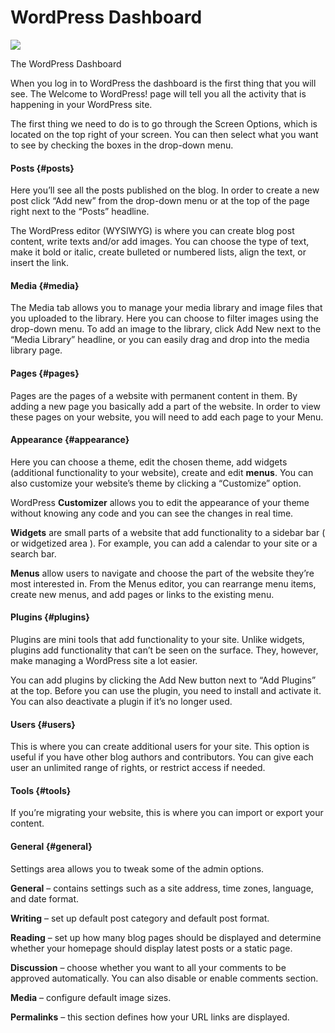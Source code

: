 # WordPress Dashboard

![](https://blobscdn.gitbook.com/v0/b/gitbook-28427.appspot.com/o/assets%2F-LBLSiG7o4QVyI-kbmKw%2F-LBPZwrpda3vg9sgEP9R%2F-LBP_PrcVIekRL75vivf%2Fimage.png?alt=media&token=2985d5bf-c948-4cbf-9814-473ed5c7f6ef)

The WordPress Dashboard

When you log in to WordPress the dashboard is the first thing that you will see. The Welcome to WordPress! page will tell you all the activity that is happening in your WordPress site.

The first thing we need to do is to go through the Screen Options, which is located on the top right of your screen. You can then select what you want to see by checking the boxes in the drop-down menu.

#### Posts {#posts}

Here you’ll see all the posts published on the blog. In order to create a new post click “Add new” from the drop-down menu or at the top of the page right next to the “Posts” headline.

The WordPress editor \(WYSIWYG\) is where you can create blog post content, write texts and/or add images. You can choose the type of text, make it bold or italic, create bulleted or numbered lists, align the text, or insert the link.

#### Media {#media}

The Media tab allows you to manage your media library and image files that you uploaded to the library. Here you can choose to filter images using the drop-down menu. To add an image to the library, click Add New next to the “Media Library” headline, or you can easily drag and drop into the media library page.

#### Pages {#pages}

Pages are the pages of a website with permanent content in them. By adding a new page you basically add a part of the website. In order to view these pages on your website, you will need to add each page to your Menu.

#### Appearance {#appearance}

Here you can choose a theme, edit the chosen theme, add widgets \(additional functionality to your website\), create and edit **menus**. You can also customize your website’s theme by clicking a “Customize” option.

WordPress **Customizer** allows you to edit the appearance of your theme without knowing any code and you can see the changes in real time.

**Widgets** are small parts of a website that add functionality to a sidebar bar \( or widgetized area \). For example, you can add a calendar to your site or a search bar.

**Menus** allow users to navigate and choose the part of the website they’re most interested in. From the Menus editor, you can rearrange menu items, create new menus, and add pages or links to the existing menu.

#### Plugins {#plugins}

Plugins are mini tools that add functionality to your site. Unlike widgets, plugins add functionality that can’t be seen on the surface. They, however, make managing a WordPress site a lot easier.

You can add plugins by clicking the Add New button next to “Add Plugins” at the top. Before you can use the plugin, you need to install and activate it. You can also deactivate a plugin if it’s no longer used.

#### Users {#users}

This is where you can create additional users for your site. This option is useful if you have other blog authors and contributors. You can give each user an unlimited range of rights, or restrict access if needed.

#### Tools {#tools}

If you’re migrating your website, this is where you can import or export your content.

#### General {#general}

Settings area allows you to tweak some of the admin options.

**General** – contains settings such as a site address, time zones, language, and date format.

**Writing** – set up default post category and default post format.

**Reading** – set up how many blog pages should be displayed and determine whether your homepage should display latest posts or a static page.

**Discussion** – choose whether you want to all your comments to be approved automatically. You can also disable or enable comments section.

**Media** – configure default image sizes.

**Permalinks** – this section defines how your URL links are displayed.

